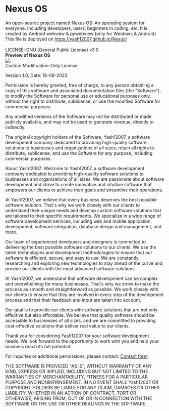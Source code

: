 # Nexus OS
An open-source project named Nexus OS: An operating system for everyone. Including developers, users, beginners in coding, etc. It is created by Android webview & pywebview (only for Windows & Android)
<br>
This file is deployed on <a href='https://yash12007.github.io/Nexus/'>https://yash12007.github.io/Nexus/</a>
<br>
<br>
LICENSE: GNU (General Public License) v3.0
<br>
<b>Preview of Nexus OS</b>
<br>
<img src='https://github.com/Yash12007/Nexus/blob/main/Screenshot%202023-08-16%20132525.png?raw=true'>
<br>
Custom Modification-Only License

Version 1.0, Date: 16-08-2023

Permission is hereby granted, free of charge, to any person obtaining a copy of this software and associated documentation files (the "Software"), to modify the Software for personal use or educational purposes only, without the right to distribute, sublicense, or use the modified Software for commercial purposes.

Any modified versions of the Software may not be distributed or made publicly available, and may not be used to generate revenue, directly or indirectly.

The original copyright holders of the Software, Yash12007, a software development company dedicated to providing high-quality software solutions to businesses and organizations of all sizes, retain all rights to distribute, sublicense, and use the Software for any purpose, including commercial purposes.

About Yash12007:
Welcome to Yash12007, a software development company dedicated to providing high-quality software solutions to businesses and organizations of all sizes. We are passionate about software development and strive to create innovative and intuitive software that empowers our clients to achieve their goals and streamline their operations.

At Yash12007, we believe that every business deserves the best possible software solution. That's why we work closely with our clients to understand their unique needs and develop custom software solutions that are tailored to their specific requirements. We specialize in a wide range of software development services, including web and mobile application development, software integration, database design and management, and more.

Our team of experienced developers and designers is committed to delivering the best possible software solutions to our clients. We use the latest technologies and development methodologies to ensure that our software is efficient, secure, and easy to use. We are constantly researching and exploring new technologies to stay ahead of the curve and provide our clients with the most advanced software solutions.

At Yash12007, we understand that software development can be complex and overwhelming for many businesses. That's why we strive to make the process as smooth and straightforward as possible. We work closely with our clients to ensure that they are involved in every step of the development process and that their feedback and input are taken into account.

Our goal is to provide our clients with software solutions that are not only effective but also affordable. We believe that quality software should be accessible to businesses of all sizes, and we are committed to providing cost-effective solutions that deliver real value to our clients.

Thank you for considering Yash12007 for your software development needs. We look forward to the opportunity to work with you and help your business reach its full potential.

For inquiries or additional permissions, please contact:
<a href='https://yash12007.github.io/Max/contact.html'>Contact form</a>

THE SOFTWARE IS PROVIDED "AS IS", WITHOUT WARRANTY OF ANY KIND, EXPRESS OR IMPLIED, INCLUDING BUT NOT LIMITED TO THE WARRANTIES OF MERCHANTABILITY, FITNESS FOR A PARTICULAR PURPOSE AND NONINFRINGEMENT. IN NO EVENT SHALL Yash12007 OR COPYRIGHT HOLDERS BE LIABLE FOR ANY CLAIM, DAMAGES OR OTHER LIABILITY, WHETHER IN AN ACTION OF CONTRACT, TORT OR OTHERWISE, ARISING FROM, OUT OF OR IN CONNECTION WITH THE SOFTWARE OR THE USE OR OTHER DEALINGS IN THE SOFTWARE.

